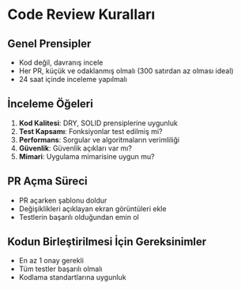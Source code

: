 # Code Review Kuralları

## Genel Prensipler
- Kod değil, davranış incele
- Her PR, küçük ve odaklanmış olmalı (300 satırdan az olması ideal)
- 24 saat içinde inceleme yapılmalı

## İnceleme Öğeleri
1. **Kod Kalitesi**: DRY, SOLID prensiplerine uygunluk
2. **Test Kapsamı**: Fonksiyonlar test edilmiş mi?
3. **Performans**: Sorgular ve algoritmaların verimliliği
4. **Güvenlik**: Güvenlik açıkları var mı?
5. **Mimari**: Uygulama mimarisine uygun mu?

## PR Açma Süreci
- PR açarken şablonu doldur
- Değişiklikleri açıklayan ekran görüntüleri ekle
- Testlerin başarılı olduğundan emin ol

## Kodun Birleştirilmesi İçin Gereksinimler
- En az 1 onay gerekli
- Tüm testler başarılı olmalı
- Kodlama standartlarına uygunluk 